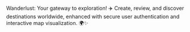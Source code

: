 Wanderlust: Your gateway to exploration! ✈️ Create, review, and discover destinations worldwide, enhanced with secure user authentication and interactive map visualization. 🌍✨
